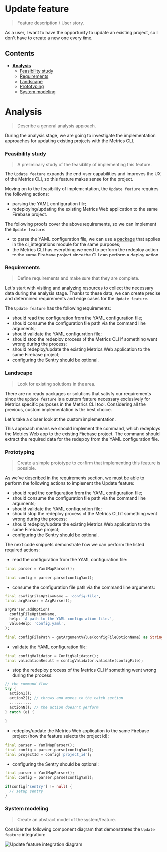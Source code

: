 # Update feature
> Feature description / User story.

As a user, I want to have the opportunity to update an existing project, so I don't have to create a new one every time.

## Contents

- [**Analysis**](#analysis)
    - [Feasibility study](#feasibility-study)
    - [Requirements](#requirements)
    - [Landscape](#landscape)
    - [Prototyping](#prototyping)
    - [System modeling](#system-modeling)

# Analysis
> Describe a general analysis approach.

During the analysis stage, we are going to investigate the implementation approaches for updating existing projects with
the Metrics CLI.

### Feasibility study
> A preliminary study of the feasibility of implementing this feature.

The `Update feature` expands the end-user capabilities and improves the UX of the Metrics CLI, so this feature
makes sense for the project.

Moving on to the feasibility of implementation, the `Update feature` requires the following actions:

- parsing the YAML configuration file;
- redeploying/updating the existing Metrics Web application to the same Firebase project.

The following proofs cover the above requirements, so we can implement the `Update feature`:
- to parse the YAML configuration file, we can use a [package](https://github.com/Flank/flank-dashboard/tree/master/yaml_map) that applies in the ci_integrations module for the same purposes;
- the Metrics CLI has everything we need to perform the redeploy action to the same Firebase project since the CLI can perform a deploy action.

### Requirements
> Define requirements and make sure that they are complete.

Let's start with visiting and analyzing resources to collect the necessary data during the analysis stage.
Thanks to these data, we can create precise and determined requirements and edge cases for the `Update feature`.

The `Update feature` has the following requirements:
- should read the configuration from the YAML configuration file;
- should consume the configuration file path via the command line arguments;
- should validate the YAML configuration file;
- should stop the redeploy process of the Metrics CLI if something went wrong during the process;
- should redeploy/update the existing Metrics Web application to the same Firebase project;
- configuring the Sentry should be optional.

### Landscape
> Look for existing solutions in the area.

There are no ready packages or solutions that satisfy our requirements since the `Update feature` is a custom feature 
necessary exclusively for Metrics specific purposes in the Metrics CLI tool. Considering all the previous, custom implementation is the best choice.


Let's take a closer look at the custom implementation.

This approach means we should implement the command, which redeploys the Metrics Web app to the existing Firebase
project. The command should extract the required data for the redeploy from the YAML configuration file.

### Prototyping
> Create a simple prototype to confirm that implementing this feature is possible.

As we've described in the requirements section, we must be able to perform the following actions to implement the Update
feature:

- should read the configuration from the YAML configuration file;
- should consume the configuration file path via the command line arguments;
- should validate the YAML configuration file;
- should stop the redeploy process of the Metrics CLI if something went wrong during the process;
- should redeploy/update the existing Metrics Web application to the same Firebase project;
- configuring the Sentry should be optional.

The next code snippets demonstrate how we can perform the listed required actions:

- read the configuration from the YAML configuration file:
```dart
final parser = YamlMapParser();

final config = parser.parse(configYaml);
```

- consume the configuration file path via the command line arguments:
```dart
final configFileOptionName = 'config-file';
final argParser = ArgParser();

argParser.addOption(
  configFileOptionName,
  help: 'A path to the YAML configuration file.',
  valueHelp: 'config.yaml',
);

final configFilePath = getArgumentValue(configFileOptionName) as String;
```

- validate the YAML configuration file:
```dart
final configValidator = ConfigValidator();
final validationResult = configValidator.validate(configFile);
```

- stop the redeploy process of the Metrics CLI if something went wrong during the process:
```dart
// the command flow
try {
  action1();
  action2(); // throws and moves to the catch section
  ..........
  actionN(); // the action doesn't perform
} catch (e) {
  
}
```

- redeploy/update the Metrics Web application to the same Firebase project (how the feature selects the project id):
```dart
final parser = YamlMapParser();
final config = parser.parse(configYaml);
final projectId = config['project_id'];
```

- configuring the Sentry should be optional:
```dart
final parser = YamlMapParser();
final config = parser.parse(configYaml);

if(config['sentry'] != null) {
  // setup sentry
}
```

### System modeling
> Create an abstract model of the system/feature.

Consider the following component diagram that demonstrates the `Update feature` integration:

![Update feature integration diagram](http://www.plantuml.com/plantuml/proxy?cache=no&fmt=svg&src=https://github.com/Flank/flank-dashboard/raw/update_command_analysis/metrics/cli/docs/features/diagrams/update_feature_integration_component_diagram.puml)
